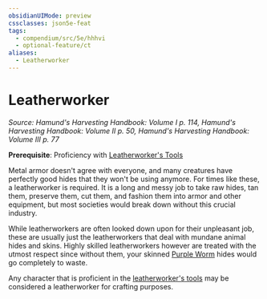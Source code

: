```yaml
---
obsidianUIMode: preview
cssclasses: json5e-feat
tags:
  - compendium/src/5e/hhhvi
  - optional-feature/ct
aliases:
  - Leatherworker
---
```

# Leatherworker
*Source: Hamund's Harvesting Handbook: Volume I p. 114, Hamund's Harvesting Handbook: Volume II p. 50, Hamund's Harvesting Handbook: Volume III p. 77*  

**Prerequisite**: Proficiency with [Leatherworker's Tools](2-Mechanics/CLI/items/leatherworkers-tools.md)

Metal armor doesn't agree with everyone, and many creatures have perfectly good hides that they won't be using anymore. For times like these, a leatherworker is required. It is a long and messy job to take raw hides, tan them, preserve them, cut them, and fashion them into armor and other equipment, but most societies would break down without this crucial industry.

While leatherworkers are often looked down upon for their unpleasant job, these are usually just the leatherworkers that deal with mundane animal hides and skins. Highly skilled leatherworkers however are treated with the utmost respect since without them, your skinned [Purple Worm](2-Mechanics/CLI/bestiary/monstrosity/purple-worm.md) hides would go completely to waste.

Any character that is proficient in the [leatherworker's tools](2-Mechanics/CLI/items/leatherworkers-tools.md) may be considered a leatherworker for crafting purposes.